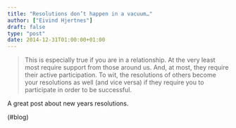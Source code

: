 ```yaml
---
title: "Resolutions don’t happen in a vacuum…"
author: ["Eivind Hjertnes"]
draft: false
type: "post"
date: 2014-12-31T01:00:00+01:00
---
```


> This is especially true if you are in a relationship. At the very
> least most require support from those around us. And, at most, they
> require their active participation. To wit, the resolutions of others
> become your resolutions as well (and vice versa) if they require you
> to participate in order to be successful.

A great post about new years resolutions.

(#blog)
